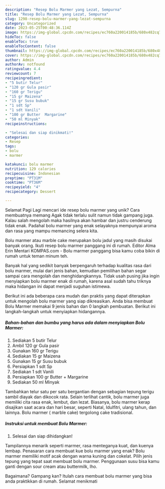 ```yaml
---
description: "Resep Bolu Marmer yang Lezat, Sempurna"
title: "Resep Bolu Marmer yang Lezat, Sempurna"
slug: 1298-resep-bolu-marmer-yang-lezat-sempurna
category: Uncategorized
date: 2023-05-25T00:48:36.114Z
image: https://img-global.cpcdn.com/recipes/ec760a220014185b/680x482cq70/bolu-marmer-foto-resep-utama.jpg
hideToc: false
enableToc: true
enableTocContent: false
thumbnail: https://img-global.cpcdn.com/recipes/ec760a220014185b/680x482cq70/bolu-marmer-foto-resep-utama.jpg
cover: https://img-global.cpcdn.com/recipes/ec760a220014185b/680x482cq70/bolu-marmer-foto-resep-utama.jpg
author: Admin
authorAv: notfound
ratingvalue: 4.4
reviewcount: 7
recipeingredient:
- "5 butir Telur"
- "120 gr Gula pasir"
- "160 gr Terigu"
- "15 gr Maizena"
- "15 gr Susu bubuk"
- "1 sdt Sp"
- "1 sdt Vanili"
- "100 gr Butter  Margarine"
- "50 ml Minyak"
recipeinstructions:

- "Selesai dan siap dinikmati!"
categories:
- Resep
tags:
- bolu
- marmer

katakunci: bolu marmer 
nutrition: 129 calories
recipecuisine: Indonesian
preptime: "PT31M"
cooktime: "PT36M"
recipeyield: "4"
recipecategory: Dessert

---
```



Selamat Pagi Lagi mencari ide resep bolu marmer yang unik? Cara membuatnya memang Agak tidak terlalu sulit namun tidak gampang juga. Kalau salah mengolah maka hasilnya akan hambar dan justru cenderung tidak enak. Padahal bolu marmer yang enak selayaknya mempunyai aroma dan rasa yang mampu memancing selera kita.


Bolu marmer atau marble cake merupakan bolu jadul yang masih disukai banyak orang. Ikuti resep bolu marmer panggang ini di rumah. Editor Alma Erin Mentari KOMPAS.com - Bolu marmer panggang bisa kamu coba bikin di rumah untuk teman minum teh.

Banyak hal yang sedikit banyak berpengaruh terhadap kualitas rasa dari bolu marmer, mulai dari jenis bahan, kemudian pemilihan bahan segar sampai cara mengolah dan menghidangkannya. Tidak usah pusing jika ingin menyiapkan bolu marmer enak di rumah, karena asal sudah tahu triknya maka hidangan ini dapat menjadi suguhan istimewa.


Berikut ini ada beberapa cara mudah dan praktis yang dapat diterapkan untuk mengolah bolu marmer yang siap dikreasikan. Anda bisa membuat Bolu Marmer memakai 9 jenis bahan dan 0 langkah pembuatan. Berikut ini langkah-langkah untuk menyiapkan hidangannya.

<!--inarticleads1-->

##### Bahan-bahan dan bumbu yang harus ada dalam menyiapkan Bolu Marmer:

1. Sediakan 5 butir Telur
1. Ambil 120 gr Gula pasir
1. Gunakan 160 gr Terigu
1. Sediakan 15 gr Maizena
1. Gunakan 15 gr Susu bubuk
1. Persiapkan 1 sdt Sp
1. Sediakan 1 sdt Vanili
1. Persiapkan 100 gr Butter + Margarine
1. Sediakan 50 ml Minyak


Tambahkan telur satu per satu bergantian dengan sebagian tepung terigu sambil diayak dan dikocok rata. Selain terlihat cantik, bolu marmer juga memiliki cita rasa enak, lembut, dan lezat. Biasanya, bolu marmer kerap disajikan saat acara dan hari besar, seperti Natal, Idulfitri, ulang tahun, dan lainnya. Bolu marmer ( marble cake) tergolong cake tradisional. 

<!--inarticleads2-->

##### Instruksi untuk membuat Bolu Marmer:


1. Selesai dan siap dihidangkan!

Tampilannya menarik seperti marmer, rasa menteganya kuat, dan kuenya lembap. Penasaran cara membuat kue bolu marmer yang enak? Bolu marmer memiliki motif acak dengan warna kuning dan cokelat. Pilih jenis tepung yang tepat saat membuat bolu marmer. Penggunaan susu bisa kamu ganti dengan sour cream atau buttermilk, lho. 

Bagaimana? Gampang kan? Itulah cara membuat bolu marmer yang bisa anda praktikkan di rumah. Selamat menikmati
